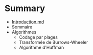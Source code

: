 # Summary

* [Introduction.md](Dossier-Projet/Introduction.md)
* Sommaire
* Algorithmes
   * Codage par plages
   * Transformée de Burrows-Wheeler
   * Algorithme d'Huffman

